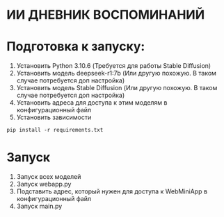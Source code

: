 # ИИ ДНЕВНИК ВОСПОМИНАНИЙ

# Подготовка к запуску:

1) Установить Python 3.10.6 (Требуется для работы Stable Diffusion)
2) Установить модель deepseek-r1:7b (Или другую похожую. В таком случае потребуется доп настройка)
3) Установить модель Stable Diffusion (Или другую похожую. В таком случае потребуется доп настройка)
4) Установить адреса для доступа к этим моделям в конфигурационный файл
5) Установить зависимости
```shell
pip install -r requirements.txt
```


# Запуск

1) Запуск всех моделей
2) Запуск webapp.py
3) Подставить адрес, который нужен для доступа к WebMiniApp в конфигурационный файл
4) Запуск main.py